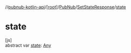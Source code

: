 //[pubnub-kotlin-api](../../../../index.md)/[[root]](../../index.md)/[PubNub](../index.md)/[SetStateResponse](index.md)/[state](state.md)

# state

[js]\
abstract var [state](state.md): [Any](https://kotlinlang.org/api/core/kotlin-stdlib/kotlin/-any/index.html)
